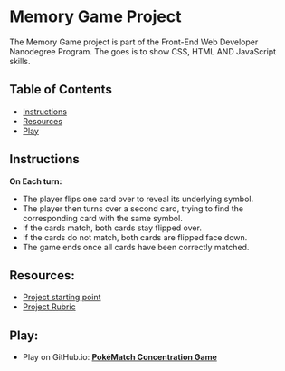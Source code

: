 # Memory Game Project

The Memory Game project is part of the Front-End Web Developer Nanodegree Program. The goes is to show CSS, HTML AND JavaScript skills.

## Table of Contents

* [Instructions](#instructions)
* [Resources](#Resources)
* [Play](#Play)

## Instructions

**On Each turn:**

- The player flips one card over to reveal its underlying symbol.
- The player then turns over a second card, trying to find the corresponding card with the same symbol.
- If the cards match, both cards stay flipped over.
- If the cards do not match, both cards are flipped face down.
- The game ends once all cards have been correctly matched.

## Resources:

- [Project starting point](https://github.com/udacity/fend-project-memory-game)
- [Project Rubric](https://review.udacity.com/#!/rubrics/591/view)

## Play:
- Play on GitHub.io: **[PokéMatch Concentration Game](https://AMSarmento1.github.io/memory-game-udacity/)**

